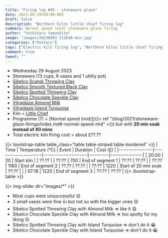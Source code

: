 ```yaml
---
title: "Firing log #45 - stoneware glaze"
date: 2023-08-29T00:00:00Z
draft: false
description: "Northern kilns little chief firing log"
summary: Normal speed (mid) stoneware glaze firing
author: "Yoshiharu Yamashita"
image: "images/20230903_112648-min.jpg"
categories: ["Pottery"]
tags: ["Electric kiln firing log", "Northern kilns little chief firing log", "Firing log", "Stoneware glaze firing"]
comment: true
tweet: ""
---
```


- Wednesday 29 August 2023
- Stoneware (13 cups, 6 vases and 1 utility pot)
- [Sibelco Scandi Throwing Clay](https://www.hot-clay.com/sibelce-scandi-throwing.html)
- [Sibelco Smooth Textured Black Clay](https://www.hot-clay.com/sibelco-smooth-textured-black.html)
- [Sibelco Spotted Throwing Clay](https://www.hot-clay.com/sibelco-spotted-throwing.html)
- [Sibelco Chocolate Speckle Clay](https://www.hot-clay.com/sibelco-chocolate-speckle-stoneware.html)
- [Vitraglaze Almond Milk](https://www.hot-clay.com/vitraglaze-stoneware-glaze-almond-milk.html)
- [Vitraglaze Island Turquoise](https://www.hot-clay.com/catalog/product/view/id/5553/s/vitraglaze-stoneware-glaze-island-turquoise/category/364/)
- Kiln = [Little Chief](https://northernkilns.com/products/little-chief)
- Programme (7) = [Normal speed (mid)]({{< ref "/blog/2021/stoneware-glaze-firings/index.md#-normal-speed-mid" >}}) but with **20 min soak instead of 40 mins**
- Total electric kiln firing cost = about &pound;??.??

{{< bootstrap-table table_class="table table-striped table-bordered" >}}
| Time            | Temperature (&deg;C) | Event                | Duration | Cost (&pound;) |
|-----------------|----------------------|----------------------|----------|----------------|
| 20:00           | 20                   | Start kiln           |          | ??.??          |
| ??:??           | 700                  | End of segment 1     | ??.??    | ??.??          |
| ??:??           | 1160                 | End of segment 2     | ??.??    | ??.??          |
| ??:??           | 1220                 | Start of 20 min soak | ??:??    |                |
| 07:18           | 1220                 | End of segment 3     | ??:??    | ??:??          |
{{< /bootstrap-table >}}

{{< img-slider dir="images/*" >}}

- Most cups were unsuccessful :cry:
- 3 small vases were fine :thumbsup: but not so with the bigger ones :unamused:
- Sibelco Spotted Throwing Clay with Almond Milk => like it :yum:
- Sibelco Chocolate Speckle Clay with Almond Milk => too spotty for my liking :unamused:
- Sibelco Spotted Throwing Clay with Island Turquoise => don't do it :sob:
- Sibelco Chocolate Speckle Clay with Island Turquoise => don't do it :sob: